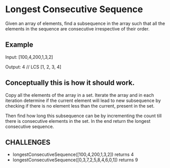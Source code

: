 # Longest Consecutive Sequence

Given an array of elements, find a subsequence in the array such that all the elements in the sequence are consecutive irrespective of their order.

## Example

Input: [100,4,200,1,3,2]

Output: 4 // LCS [1, 2, 3, 4]

## Conceptually this is how it should work.

Copy all the elements of the array in a set. Iterate the array and in each iteration determine if the current element will lead to new subsequence by checking if there is no element less than the current, present in the set.

Then find how long this subsequence can be by incrementing the count till there is consecutive elements in the set. In the end return the longest consecutive sequence.


## CHALLENGES
- longestConsecutiveSequence(\[100,4,200,1,3,2\]) returns 4
- longestConsecutiveSequence(\[0,3,7,2,5,8,4,6,0,1\]) returns 9